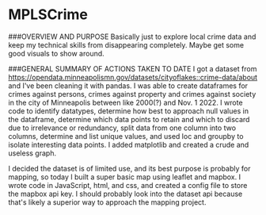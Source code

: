 # MPLSCrime

###OVERVIEW AND PURPOSE
Basically just to explore local crime data and keep my technical skills from disappearing completely. Maybe get some good visuals to show around.

###GENERAL SUMMARY OF ACTIONS TAKEN TO DATE
I got a dataset from https://opendata.minneapolismn.gov/datasets/cityoflakes::crime-data/about and I've been cleaning it with pandas. I was able to create dataframes for crimes against persons, crimes against property and crimes against society in the city of Minneapolis between like 2000(?) and Nov. 1 2022. I wrote code to identify datatypes, determine how best to approach null values in the dataframe, determine which data points to retain and which to discard due to irrelevance or redundancy, split data from one column into two columns, determine and list unique values, and used loc and groupby to isolate interesting data points. I added matplotlib and created a crude and useless graph.

I decided the dataset is of limited use, and its best purpose is probably for mapping, so today I built a super basic map using leaflet and mapbox. I wrote code in JavaScript, html, and css, and created a config file to store the mapbox api key. I should probably look into the dataset api because that's likely a superior way to approach the mapping project. 
